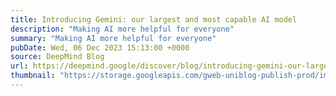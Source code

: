 ```yaml
---
title: Introducing Gemini: our largest and most capable AI model
description: "Making AI more helpful for everyone"
summary: "Making AI more helpful for everyone"
pubDate: Wed, 06 Dec 2023 15:13:00 +0000
source: DeepMind Blog
url: https://deepmind.google/discover/blog/introducing-gemini-our-largest-and-most-capable-ai-model/
thumbnail: "https://storage.googleapis.com/gweb-uniblog-publish-prod/images/Gemini_SS.width-1300.jpg"
---
```


